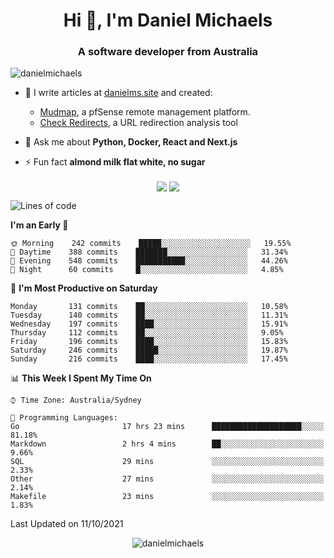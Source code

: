 <h1 align="center">Hi 👋, I'm Daniel Michaels</h1>
<h3 align="center">A software developer from Australia</h3>
<p align="left"> <img src="https://komarev.com/ghpvc/?username=danielmichaels" alt="danielmichaels" /> </p>

- 📝 I write articles at [danielms.site](https://danielms.site?ref=danielmichaels-github) and created:
    - [Mudmap](https://mudmap.io?ref=danielmichaels-github), a pfSense remote management platform.
    - [Check Redirects](https://www.check-redirects.com?ref=danielmichaels-github), a URL redirection analysis tool
- 💬 Ask me about **Python, Docker, React and Next.js**

- ⚡ Fun fact **almond milk flat white, no sugar**

<p align="center">
<a href="https://twitter.com/dansult" target="_blank"><img align="center" src="https://img.shields.io/badge/twitter-%231DA1F2.svg?&style=for-the-badge&logo=twitter&logoColor=white"></a>
<a href="https://linkedin.com/in/daniel-michaels" target="_blank"><img align="center" src="https://img.shields.io/badge/linkedin-%230077B5.svg?&style=for-the-badge&logo=linkedin&logoColor=white"></a>
</p>

<!--START_SECTION:waka-->
![Lines of code](https://img.shields.io/badge/From%20Hello%20World%20I%27ve%20Written-366914%20lines%20of%20code-blue)

**I'm an Early 🐤** 

```text
🌞 Morning    242 commits    █████░░░░░░░░░░░░░░░░░░░░   19.55% 
🌆 Daytime    388 commits    ███████░░░░░░░░░░░░░░░░░░   31.34% 
🌃 Evening    548 commits    ███████████░░░░░░░░░░░░░░   44.26% 
🌙 Night      60 commits     █░░░░░░░░░░░░░░░░░░░░░░░░   4.85%

```
📅 **I'm Most Productive on Saturday** 

```text
Monday       131 commits    ██░░░░░░░░░░░░░░░░░░░░░░░   10.58% 
Tuesday      140 commits    ██░░░░░░░░░░░░░░░░░░░░░░░   11.31% 
Wednesday    197 commits    ████░░░░░░░░░░░░░░░░░░░░░   15.91% 
Thursday     112 commits    ██░░░░░░░░░░░░░░░░░░░░░░░   9.05% 
Friday       196 commits    ████░░░░░░░░░░░░░░░░░░░░░   15.83% 
Saturday     246 commits    █████░░░░░░░░░░░░░░░░░░░░   19.87% 
Sunday       216 commits    ████░░░░░░░░░░░░░░░░░░░░░   17.45%

```


📊 **This Week I Spent My Time On** 

```text
⌚︎ Time Zone: Australia/Sydney

💬 Programming Languages: 
Go                       17 hrs 23 mins      ████████████████████░░░░░   81.18% 
Markdown                 2 hrs 4 mins        ██░░░░░░░░░░░░░░░░░░░░░░░   9.66% 
SQL                      29 mins             ░░░░░░░░░░░░░░░░░░░░░░░░░   2.33% 
Other                    27 mins             ░░░░░░░░░░░░░░░░░░░░░░░░░   2.14% 
Makefile                 23 mins             ░░░░░░░░░░░░░░░░░░░░░░░░░   1.83%

```


 Last Updated on 11/10/2021
<!--END_SECTION:waka-->

<p align="center"> <img src="https://github-readme-stats.vercel.app/api?username=danielmichaels&show_icons=true" alt="danielmichaels" /> </p>

